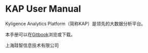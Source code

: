 # KAP User Manual

Kyligence Analytics Platform（简称KAP）是领先的大数据分析平台。

本手册可以在[Gitbook](https://www.gitbook.com/book/kyligence-git/kap-user-manual)浏览或下载。

上海跬智信息技术有限公司

